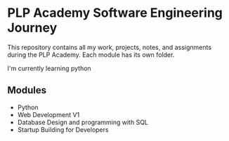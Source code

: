 # PLP Academy Software Engineering Journey

This repository contains all my work, projects, notes, and assignments during the PLP Academy. Each module has its own folder.

I'm currently learning python

## Modules

- Python
- Web Development V1
- Database Design and programming with SQL
- Startup Building for Developers
